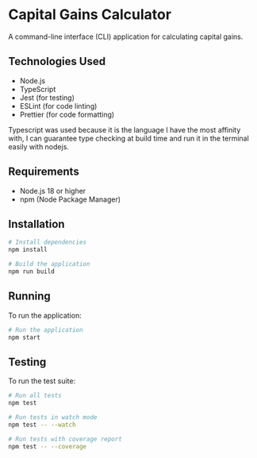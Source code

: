 # Capital Gains Calculator

A command-line interface (CLI) application for calculating capital gains.

## Technologies Used

- Node.js
- TypeScript
- Jest (for testing)
- ESLint (for code linting)
- Prettier (for code formatting)

Typescript was used because it is the language I have the most affinity with, I can guarantee type checking at build time and run it in the terminal easily with nodejs.

## Requirements

- Node.js 18 or higher
- npm (Node Package Manager)

## Installation

```bash
# Install dependencies
npm install

# Build the application
npm run build
```

## Running

To run the application:

```bash
# Run the application
npm start
```

## Testing

To run the test suite:

```bash
# Run all tests
npm test

# Run tests in watch mode
npm test -- --watch

# Run tests with coverage report
npm test -- --coverage
```
